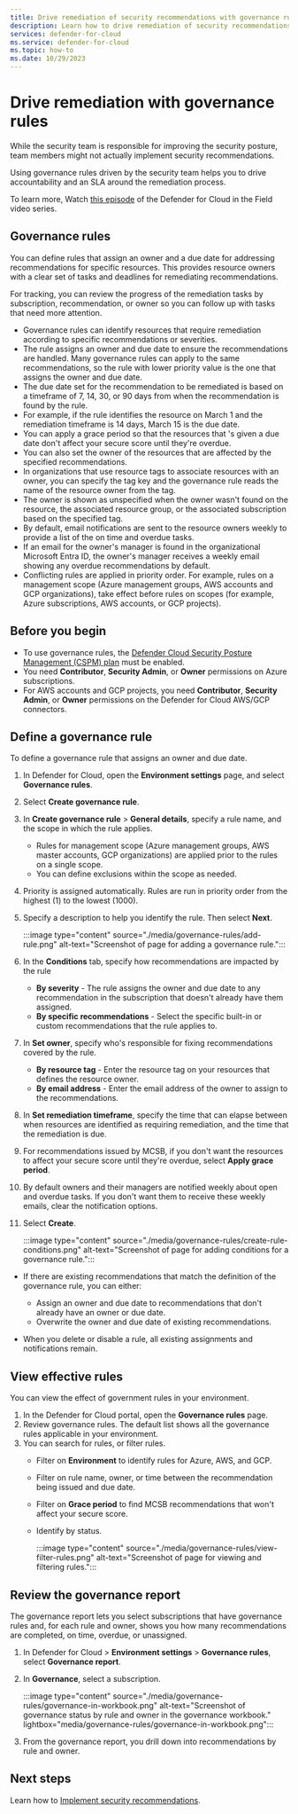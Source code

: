 ```yaml
---
title: Drive remediation of security recommendations with governance rules in Microsoft Defender for Cloud
description: Learn how to drive remediation of security recommendations with governance rules in Microsoft Defender for Cloud
services: defender-for-cloud
ms.service: defender-for-cloud
ms.topic: how-to
ms.date: 10/29/2023
---
```


# Drive remediation with governance rules

While the security team is responsible for improving the security posture, team members might not actually implement security recommendations.

Using governance rules driven by the security team helps you to drive accountability and an SLA around the remediation process.

To learn more, Watch [this episode](episode-fifteen.md) of the Defender for Cloud in the Field video series.

## Governance rules

You can define rules that assign an owner and a due date for addressing recommendations for specific resources. This provides resource owners with a clear set of tasks and deadlines for remediating recommendations.

For tracking, you can review the progress of the remediation tasks by subscription, recommendation, or owner so you can follow up with tasks that need more attention.

- Governance rules can identify resources that require remediation according to specific recommendations or severities.
- The rule assigns an owner and due date to ensure the recommendations are handled. Many governance rules can apply to the same recommendations, so the rule with lower priority value is the one that assigns the owner and due date.
- The due date set for the recommendation to be remediated is based on a timeframe of 7, 14, 30, or 90 days from when the recommendation is found by the rule.
- For example, if the rule identifies the resource on March 1 and the remediation timeframe is 14 days, March 15 is the due date.
- You can apply a grace period so that the resources that 's given a due date don't affect your secure score until they're overdue.
- You can also set the owner of the resources that are affected by the specified recommendations.
- In organizations that use resource tags to associate resources with an owner, you can specify the tag key and the governance rule reads the name of the resource owner from the tag.
- The owner is shown as unspecified when the owner wasn't found on the resource, the associated resource group, or the associated subscription based on the specified tag.
- By default, email notifications are sent to the resource owners weekly to provide a list of the on time and overdue tasks.
- If an email for the owner's manager is found in the organizational Microsoft Entra ID, the owner's manager receives a weekly email showing any overdue recommendations by default.
- Conflicting rules are applied in priority order. For example, rules on a management scope (Azure management groups, AWS accounts and GCP organizations), take effect before rules on scopes (for example, Azure subscriptions, AWS accounts, or GCP projects).

## Before you begin

- To use governance rules, the [Defender Cloud Security Posture Management (CSPM) plan](concept-cloud-security-posture-management.md) must be enabled.
- You need **Contributor**, **Security Admin**, or **Owner** permissions on Azure subscriptions.
- For AWS accounts and GCP projects,  you need **Contributor**, **Security Admin**, or **Owner** permissions on the Defender for Cloud AWS/GCP connectors. 


## Define a governance rule

To define a governance rule that assigns an owner and due date.

1. In Defender for Cloud, open the **Environment settings** page, and select **Governance rules**.
1. Select **Create governance rule**.
1. In **Create governance rule** > **General details**, specify a rule name, and the scope in which the rule applies.

    - Rules for management scope (Azure management groups, AWS master accounts, GCP organizations) are applied prior to the rules on a single scope.
    - You can define exclusions within the scope as needed.

1. Priority is assigned automatically. Rules are run in priority order from the highest (1) to the lowest (1000).
1. Specify a description to help you identify the rule. Then select **Next**.

    :::image type="content" source="./media/governance-rules/add-rule.png" alt-text="Screenshot of page for adding a governance rule.":::

1. In the **Conditions** tab, specify how recommendations are impacted by the rule
    - **By severity** - The rule assigns the owner and due date to any recommendation in the subscription that doesn't already have them assigned.
    - **By specific recommendations** - Select the specific built-in or custom recommendations that the rule applies to. 
1. In **Set owner**, specify who's responsible for fixing recommendations covered by the rule.
    - **By resource tag** - Enter the resource tag on your resources that defines the resource owner.
    - **By email address** - Enter the email address of the owner to assign to the recommendations.

1. In **Set remediation timeframe**, specify the time that can elapse between when resources are identified as requiring remediation, and the time that the remediation is due.
1. For recommendations issued by MCSB, if you don't want the resources to affect your secure score until they're overdue, select **Apply grace period**.
1. By default owners and their managers are notified weekly about open and overdue tasks. If you don't want them to receive these weekly emails, clear the notification options.
1. Select **Create**.

    :::image type="content" source="./media/governance-rules/create-rule-conditions.png" alt-text="Screenshot of page for adding conditions for a governance rule.":::


- If there are existing recommendations that match the definition of the governance rule, you can either:

    - Assign an owner and due date to recommendations that don't already have an owner or due date.
    - Overwrite the owner and due date of existing recommendations.
- When you delete or disable a rule, all existing assignments and notifications remain.


## View effective rules

You can view the effect of government rules in your environment.

1. In the Defender for Cloud portal, open the **Governance rules** page.
1. Review governance rules. The default list shows all the governance rules applicable in your environment.
1. You can search for rules, or filter rules.
     - Filter on **Environment** to identify rules for Azure, AWS, and GCP.
     - Filter on rule name, owner, or time between the recommendation being issued and due date.
     - Filter on **Grace period** to find MCSB recommendations that won't affect your secure score.
     - Identify by status.

        :::image type="content" source="./media/governance-rules/view-filter-rules.png" alt-text="Screenshot of page for viewing and filtering rules.":::





## Review the governance report

The governance report lets you select subscriptions that have governance rules and, for each rule and owner, shows you how many recommendations are completed, on time, overdue, or unassigned.

1. In Defender for Cloud > **Environment settings** > **Governance rules**, select **Governance report**.
1. In **Governance**, select a subscription.

     :::image type="content" source="./media/governance-rules/governance-in-workbook.png" alt-text="Screenshot of governance status by rule and owner in the governance workbook." lightbox="media/governance-rules/governance-in-workbook.png":::

1. From the governance report, you drill down into recommendations by rule and owner.


## Next steps


Learn how to [Implement security recommendations](implement-security-recommendations.md).
